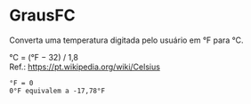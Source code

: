 # GrausFC
Converta uma temperatura digitada pelo usuário em °F para °C.

°C = (°F − 32) / 1,8  
Ref.: https://pt.wikipedia.org/wiki/Celsius
```
°F = 0
0°F equivalem a -17,78°F
```
